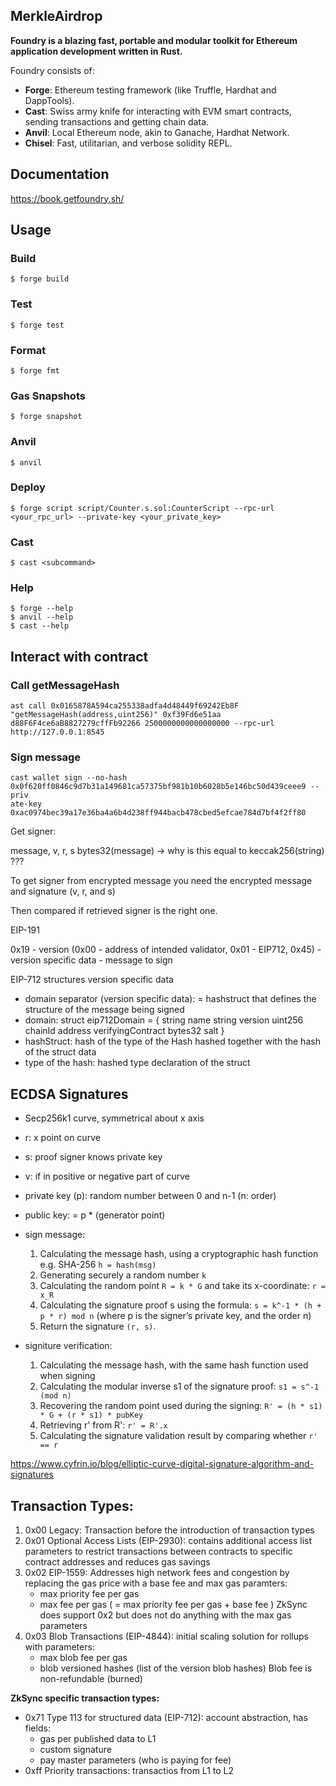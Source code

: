 ## MerkleAirdrop


**Foundry is a blazing fast, portable and modular toolkit for Ethereum application development written in Rust.**

Foundry consists of:

-   **Forge**: Ethereum testing framework (like Truffle, Hardhat and DappTools).
-   **Cast**: Swiss army knife for interacting with EVM smart contracts, sending transactions and getting chain data.
-   **Anvil**: Local Ethereum node, akin to Ganache, Hardhat Network.
-   **Chisel**: Fast, utilitarian, and verbose solidity REPL.

## Documentation

https://book.getfoundry.sh/

## Usage

### Build

```shell
$ forge build
```

### Test

```shell
$ forge test
```

### Format

```shell
$ forge fmt
```

### Gas Snapshots

```shell
$ forge snapshot
```

### Anvil

```shell
$ anvil
```

### Deploy

```shell
$ forge script script/Counter.s.sol:CounterScript --rpc-url <your_rpc_url> --private-key <your_private_key>
```

### Cast

```shell
$ cast <subcommand>
```

### Help

```shell
$ forge --help
$ anvil --help
$ cast --help
```

## Interact with contract

### Call getMessageHash
```shell
ast call 0x0165878A594ca255338adfa4d48449f69242Eb8F "getMessageHash(address,uint256)" 0xf39Fd6e51aa
d88F6F4ce6aB8827279cffFb92266 2500000000000000000 --rpc-url http://127.0.0.1:8545
```

### Sign message
```shell
cast wallet sign --no-hash 0x0f620ff0846c9d7b31a149681ca57375bf981b10b6028b5e146bc50d439ceee9 --priv
ate-key 0xac0974bec39a17e36ba4a6b4d238ff944bacb478cbed5efcae784d7bf4f2ff80
```

Get signer:

message, v, r, s
bytes32(message) -> why is this equal to keccak256(string) ???


To get signer from encrypted message you need the encrypted message and signature (v, r, and s)

Then compared if retrieved signer is the right one.


EIP-191

0x19 - version (0x00 - address of intended validator, 0x01 - EIP712, 0x45) - version specific data - message to sign

EIP-712 structures version specific data

- domain separator (version specific data): = hashstruct that defines the structure of the message being signed
- domain:
	struct eip712Domain = {
		string name
		string version
		uint256 chainId
		address verifyingContract
		bytes32 salt
	}
- hashStruct: hash of the type of the Hash hashed together with the hash of the struct data
- type of the hash: hashed type declaration of the struct


## ECDSA Signatures

- Secp256k1 curve, symmetrical about x axis
- r: x point on curve
- s: proof signer knows private key
- v: if in positive or negative part of curve


- private key (p): random  number between 0 and n-1 (n: order)
- public key: = p * (generator point)


- sign message:  
	1. Calculating the message hash, using a cryptographic hash function e.g. SHA-256 `h = hash(msg)`
	2. Generating securely a random number `k`
	3. Calculating the random point `R = k * G` and take its x-coordinate: `r = x_R`
	4. Calculating the signature proof s using the formula: `s = k^-1 * (h + p * r) mod n` (where p is the signer’s private key, and the order n)
	5. Return the signature `(r, s)`.

- signiture verification:  
    1. Calculating the message hash, with the same hash function used when signing
    2. Calculating the modular inverse s1 of the signature proof: `s1 = s^-1 (mod n)`
    3. Recovering the random point used during the signing: `R' = (h * s1) * G + (r * s1) * pubKey`
    4. Retrieving r' from R': `r' = R'.x`
    5. Calculating the signature validation result by comparing whether `r' == r`

https://www.cyfrin.io/blog/elliptic-curve-digital-signature-algorithm-and-signatures

## Transaction Types:

1. 0x00 Legacy: Transaction before the introduction of transaction types
2. 0x01 Optional Access Lists (EIP-2930): contains additional access list parameters to restrict transactions between contracts to specific contract addresses and reduces gas savings
3. 0x02 EIP-1559: Addresses high network fees and congestion by replacing the gas price with a base fee and max gas paramters:
    - max priority fee per gas
    - max fee per gas ( = max priority fee per gas + base fee )
    ZkSync does support 0x2 but does not do anything with the max gas parameters
4. 0x03 Blob Transactions (EIP-4844): initial scaling solution for rollups with parameters:
    - max blob fee per gas
    - blob versioned hashes (list of the version blob hashes)
    Blob fee is non-refundable (burned)

**ZkSync specific transaction types:**  
- 0x71 Type 113 for structured data (EIP-712): account abstraction, has fields:
    - gas per published data to L1
    - custom signature
    - pay master parameters (who is paying for fee)
- 0xff Priority transactions: transactios from L1 to L2

